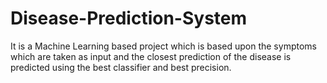 # Disease-Prediction-System
It is a Machine Learning based project  which is based upon the symptoms which are taken as input and the closest prediction of the disease is predicted using the best classifier and best precision.
